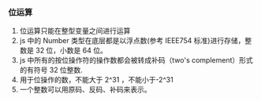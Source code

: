 ### 位运算

1. 位运算只能在整型变量之间进行运算
2. js 中的 Number 类型在底层都是以浮点数(参考 IEEE754 标准)进行存储，整数是 32 位，小数是 64 位。
3. js 中所有的按位操作符的操作数都会被转成补码（two's complement）形式的有符号 32 位整数.
4. 用于位操作的数，不能大于 2^31 ，不能小于-2^31
5. 一个整数可以用原码、反码、补码来表示。
